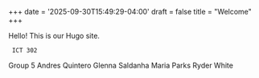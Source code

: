 +++
date = '2025-09-30T15:49:29-04:00'
draft = false
title = "Welcome"
+++

Hello! This is our Hugo site.

     ICT 302 

Group 5
Andres Quintero
Glenna Saldanha
Maria Parks
Ryder White
